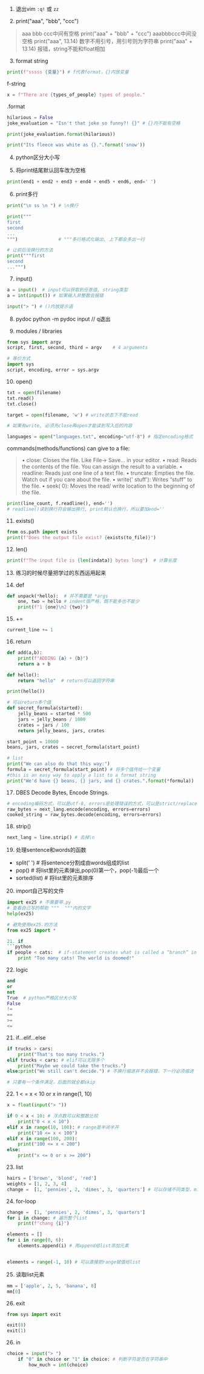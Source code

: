 1. 退出vim
`:q!` 或 `zz`

2. print("aaa", "bbb", "ccc") 
> aaa bbb ccc中间有空格
print("aaa" + "bbb" + "ccc") 
> aaabbbccc中间没空格
print("aaa", 13.14) 
> 数字不用引号，用引号则为字符串
print("aaa" + 13.14) 
> 报错，string不能和float相加

3. format string
```python
print(f"sssss {变量}") # f代表format，{}内放变量
```
f-string
```python
x = f"There are {types_of_people} types of people."
```
.format
```python
hilarious = False
joke_evaluation = "Isn't that joke so funny?! {}" # {}内不能有空格

print(joke_evaluation.format(hilarious))

print("Its fleece was white as {}.".format('snow'))
```


4. python区分大小写

5. 将print结尾默认回车改为空格
```python
print(end1 + end2 + end3 + end4 + end5 + end6, end=' ')
```
6. print多行
```python
print("\n ss \n ") # \n换行

print("""          
first
second
...
""")               # """多行格式化输出, 上下都会多出一行

# 让前后没换行的方法
print("""first
second
...""") 
```

7. input()
```python
a = input()  # input可以获取到任意值, string类型
a = int(input()) # 如果输入非整数会报错

input("> ") # ()内放提示语
```
8. pydoc
python -m pydoc input   // q退出

9. modules / libraries
```python
from sys import argv
script, first, second, third = argv    # 4 arguments

# 等价方式
import sys
script, encoding, error = sys.argv
```

10. open()
```python
txt = open(filename)
txt.read()
txt.close()

target = open(filename, 'w') # write状态下不能read

# 如果有write, 必须先close再open才能读到写入后的内容

languages = open("languages.txt", encoding="utf-8") # 指定encoding格式
```
commands(methods/functions) can give to a file:
> • close: Closes the file. Like File-> Save... in your editor. 
> • read: Reads the contents of the file. You can assign the result to a variable. 
> • readline: Reads just one line of a text file. 
> • truncate: Empties the file. Watch out if you care about the file. 
> • write(' stuff'): Writes “stuff” to the file. 
> • seek( 0): Moves the read/ write location to the beginning of the file.
```python
print(line_count, f.readline(), end='')
# readline()读到换行符会输出换行, print默认也换行，所以要加end=''
```

11. exists()
```python
from os.path import exists  
print(f"Does the output file exist? {exists(to_file)}")
```

12. len()
```python
print(f"The input file is {len(indata)} bytes long")  # 计算长度
```

13. 练习的时候尽量把学过的东西运用起来 

14. def
```python
def unpack(*hello):  # 并不需要是 *args
    one, two = hello # indent很严格，既不能多也不能少
    print(f"1 {one}\n2 {two}")
```

15. +=
```python 
current_line += 1
```
16. return 
```python
def add(a,b):
    print(f"ADDING {a} + {b}")
    return a + b 

def hello():
    return "hello"  # return可以返回字符串

print(hello())

# 可以return多个值
def secret_formula(started):
    jelly_beans = started * 500
    jars = jelly_beans / 1000
    crates = jars / 100
    return jelly_beans, jars, crates

start_point = 10000
beans, jars, crates = secret_formula(start_point)

# list
print("We can also do that this way:")
formula = secret_formula(start_point) # 将多个值传给一个变量
#this is an easy way to apply a list to a format string
print("We'd have {} beans, {} jars, and {} crates.".format(*formula)) 
```
17. DBES
Decode Bytes, Encode Strings.
```python
# encoding编码方式，可以是utf-8, errors是处理错误的方式，可以是strict/replace
raw_bytes = next_lang.encode(encoding, errors=errors)
cooked_string = raw_bytes.decode(encoding, errors=errors)

```

18. strip()
```python 
next_lang = line.strip() # 去掉\n
```

19. 处理sentence和words的函数
- split(' ') # 将sentence分割成由words组成的list
- pop() # 将list里的元素弹出,pop(0)第一个，pop(-1)最后一个
- sorted(list) # 将list里的元素排序

20. import自己写的文件
```python
import ex25 # 不需要带.py
# 查看自己写的帮助 """  """内的文字
help(ex25)

# 避免使用ex25.的方法
from ex25 import *

21. if
```python
if people < cats:  # if-statement creates what is called a “branch” in the code. :代表后面缩进的是一个block
    print "Too many cats! The world is doomed!"

```

22. logic
```python
and 
or 
not 
True  # python严格区分大小写
False
!= 
== 
>= 
<=
```
21. if...elif...else
```python
if trucks > cars:
    print("That's too many trucks.")
elif trucks < cars: # elif可以无限多个
    print("Maybe we could take the trucks.")
else:print("We still can't decide.") # 不换行缩进并不会报错，下一行必须缩进

# 只要有一个条件满足，后面的就全都skip
```

22. 1 < = x < 10 or x in range(1, 10)
```python
x = float(input("> "))

if 0 < x < 10: # 浮点数可以和整数比较
    print("0 < x < 10")
elif x in range(10, 100): # range是半闭半开
    print("10 <= x < 100")
elif x in range(100, 200):
    print("100 <= x < 200")
else:
    print("x <= 0 or x >= 200")
```

23. list
```python
hairs = ['brown', 'blond', 'red']
weights = [1, 2, 3, 4]
change =  [1, 'pennies', 2, 'dimes', 3, 'quarters'] # 可以存储不同类型，mixed list
```

24. for-loop
```python
change =  [1, 'pennies', 2, 'dimes', 3, 'quarters']
for i in change: # 遍历整个list
    print(f"chang {i}")

elements = []
for i in range(0, 6):
    elements.append(i) # 用append给list添加元素


elements = range(-1, 10) # 可以直接把range赋值给list
```
25. 读取list元素
```python
mm = ['apple', 2, 5, 'banana', 8]
mm[0]
```

26. exit
```python
from sys import exit

exit(0) 
exit(1)
```

26. in
```python
choice = input("> ")
    if "0" in choice or "1" in choice: # 判断字符是否在字符串中
        how_much = int(choice)
```


